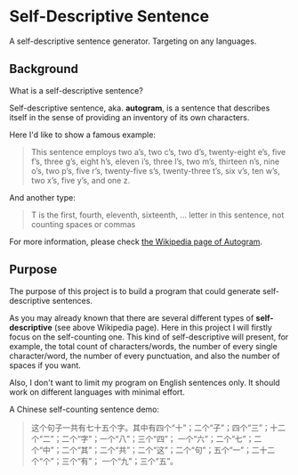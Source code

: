 Self-Descriptive Sentence
=========================

A self-descriptive sentence generator. Targeting on any languages.

Background
----------

What is a self-descriptive sentence?

Self-descriptive sentence, aka. **autogram**, is a sentence that describes itself in the sense of providing
an inventory of its own characters.

Here I'd like to show a famous example:

>   This sentence employs two a’s, two c’s, two d’s, twenty-eight e’s, five f’s, three g’s,
    eight h’s, eleven i’s, three l’s, two m’s, thirteen n’s, nine o’s, two p’s,
    five r’s, twenty-five s’s, twenty-three t’s, six v’s, ten w’s, two x’s, five y’s, and one z.

And another type:

>   T is the first, fourth, eleventh, sixteenth, ... letter in this sentence, not counting spaces or commas

For more information, please check [the Wikipedia page of Autogram](http://en.wikipedia.org/wiki/Autogram).

Purpose
-------

The purpose of this project is to build a program that could generate self-descriptive sentences.

As you may already known that there are several different types of **self-descriptive** (see above Wikipedia page).
Here in this project I will firstly focus on the self-counting one. This kind of self-descriptive will present,
for example, the total count of characters/words, the number of every single character/word, the number of
every punctuation, and also the number of spaces if you want.

Also, I don't want to limit my program on English sentences only. It should work on different languages with
minimal effort.

A Chinese self-counting sentence demo:

>   这个句子一共有七十五个字。其中有四个“十”；二个“子”；四个“三”；十二个“二”；二个“字”；一个“八”；三个“四”；
    一个“六”；二个“七”；二个“中”；二个“其”；二个“共”；二个“这”；二个“句”；五个“一”；二十二个“个”；三个“有”；
    一个“九”；三个“五”。

